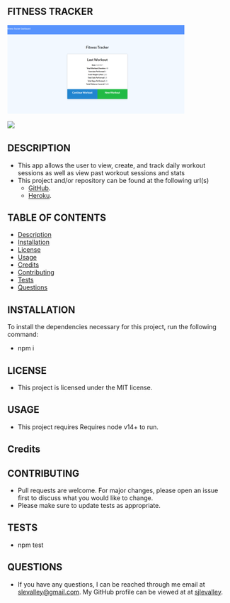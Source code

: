 ## FITNESS TRACKER

![App Screenshot](fitnessTracker.png "Description")

![](https://img.shields.io/badge/License-MIT-yellow.svg)

## DESCRIPTION

- This app allows the user to view, create, and track daily workout sessions as well as view past workout sessions and stats
- This project and/or repository can be found at the following url(s)
  - [GitHub](https://github.com/sjlevalley/FitnessTracker).
  - [Heroku](https://immense-peak-85651.herokuapp.com/).

## TABLE OF CONTENTS

- [Description](#description)
- [Installation](#Installation)
- [License](#License)
- [Usage](#Usage)
- [Credits](#Credits)
- [Contributing](#Contributing)
- [Tests](#Tests)
- [Questions](#Questions)

## INSTALLATION

To install the dependencies necessary for this project, run the following command:

- npm i

## LICENSE

- This project is licensed under the MIT license.

## USAGE

- This project requires Requires node v14+ to run.

## Credits

## CONTRIBUTING

- Pull requests are welcome. For major changes, please open an issue first to discuss what you would like to change.
- Please make sure to update tests as appropriate.

## TESTS

- npm test

## QUESTIONS

- If you have any questions, I can be reached through me email at slevalley@gmail.com. My GitHub profile can be viewed at at
  [sjlevalley](https://www.github.com/sjlevalley).
